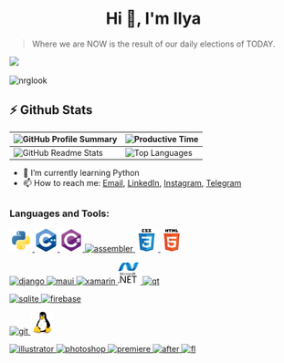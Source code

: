 <h1 align="center">Hi 👋, I'm Ilya</h1>

>  Where we are NOW is the result of our daily elections of TODAY.

<img src="https://readme-typing-svg.herokuapp.com?color=%23000000&lines=Programming+Aficionado">

<p align="left"> <img src="https://komarev.com/ghpvc/?username=NRGLook&label=Profile%20views&color=b40e0e&style=flat" alt="nrglook" /></p>

## ⚡ Github Stats

| ![GitHub Profile Summary](https://github-profile-summary-cards.vercel.app/api/cards/profile-details?username=NRGLook&theme=dark) | ![Productive Time](https://github-profile-summary-cards.vercel.app/api/cards/productive-time?username=NRGLook&theme=dark) |
| --- | --- |
| ![GitHub Readme Stats](https://github-readme-stats.vercel.app/api?username=NRGLook&show_icons=true&hide_border=true&&include_all_commits=true&theme=dark&height=180) | ![Top Languages](https://github-readme-stats.vercel.app/api/top-langs/?username=NRGLook&exclude_repo=KNN-Image-Classification&show_icons=true&hide_border=true&layout=compact&langs_count=8&theme=dark) |

- 🌱 I’m currently learning Python
- 📫 How to reach me: [Email](mailto:ilya.tsikhanionak@gmail.com), [LinkedIn](https://www.linkedin.com/in/ilya-tsikhanionak-bb1318252/), [Instagram](https://instagram.com/tikhanionok), [Telegram](https://t.me/nrglook)

## <h3 align="left">Languages and Tools:</h3>
<p> 
  <a href="https://www.python.org" target="_blank" rel="noreferrer"> 
  <img src="https://raw.githubusercontent.com/devicons/devicon/master/icons/python/python-original.svg" alt="python" width="40" height="40"/> 
  </a> 
  
  <a href="https://www.w3schools.com/cpp/" target="_blank" rel="noreferrer"> 
    <img src="https://raw.githubusercontent.com/devicons/devicon/master/icons/cplusplus/cplusplus-original.svg" alt="cplusplus" width="40" height="40"/> 
  </a> 
  
  <a href="https://www.w3schools.com/cs/" target="_blank" rel="noreferrer"> 
    <img src="https://raw.githubusercontent.com/devicons/devicon/master/icons/csharp/csharp-original.svg" alt="csharp" width="40" height="40"/> 
  </a>
  
  <a href="https://ru.wikipedia.org/wiki/%D0%90%D1%81%D1%81%D0%B5%D0%BC%D0%B1%D0%BB%D0%B5%D1%80" target="_blank" rel="noreferrer"> 
  <img src="https://cdn.hackr.io/uploads/topics_svg/1515163329FBBk5SGRAt.svg" alt="assembler" width="40" height="40"/> 
  </a> 
  
  <a href="https://www.w3schools.com/css/" target="_blank" rel="noreferrer"> 
    <img src="https://raw.githubusercontent.com/devicons/devicon/master/icons/css3/css3-original-wordmark.svg" alt="css3" width="40" height="40"/>
  </a>

  <a href="https://www.w3.org/html/" target="_blank" rel="noreferrer"> 
  <img src="https://raw.githubusercontent.com/devicons/devicon/master/icons/html5/html5-original-wordmark.svg" alt="html5" width="40" height="40"/> 
  </a>  
</p>

<p>
  <a href="https://www.djangoproject.com/" target="_blank" rel="noreferrer">
    <img src="https://cdn.worldvectorlogo.com/logos/django.svg" alt="django" width="40" height="40"/> 
  </a> 
  
  <a href="https://learn.microsoft.com/en-us/dotnet/maui/" target="_blank" rel="noreferrer">
    <img src="https://f4n3x6c5.stackpathcdn.com/UploadFile/MinorCatImages/dotnet-maui_052650088.png" alt="maui" width="40" height="40"/> 
  </a> 
   
  <a href="https://dotnet.microsoft.com/apps/xamarin" target="_blank" rel="noreferrer"> 
  <img src="https://raw.githubusercontent.com/detain/svg-logos/780f25886640cef088af994181646db2f6b1a3f8/svg/xamarin.svg" alt="xamarin" width="40" height="40"/> 
  </a>   
  
  <a href="https://dotnet.microsoft.com/" target="_blank" rel="noreferrer">
    <img src="https://raw.githubusercontent.com/devicons/devicon/master/icons/dot-net/dot-net-original-wordmark.svg" alt="dotnet" width="40" height="40"/>
  </a>
    
  <a href="https://www.qt.io/" target="_blank" rel="noreferrer"> 
  <img src="https://upload.wikimedia.org/wikipedia/commons/0/0b/Qt_logo_2016.svg" alt="qt" width="40" height="40"/>
  </a>     
  
</p>

<p>   
  <a href="https://www.sqlite.org/" target="_blank" rel="noreferrer"> 
  <img src="https://www.vectorlogo.zone/logos/sqlite/sqlite-icon.svg" alt="sqlite" width="40" height="40"/> 
  </a> 

  <a href="https://firebase.google.com/" target="_blank" rel="noreferrer"> 
  <img src="https://www.vectorlogo.zone/logos/firebase/firebase-icon.svg" alt="firebase" width="40" height="40"/> 
  </a>    
</p>

<p>     
  <a href="https://git-scm.com/" target="_blank" rel="noreferrer"> 
  <img src="https://www.vectorlogo.zone/logos/git-scm/git-scm-icon.svg" alt="git" width="40" height="40"/> 
  </a> 

  <a href="https://www.linux.org/" target="_blank" rel="noreferrer"> 
  <img src="https://raw.githubusercontent.com/devicons/devicon/master/icons/linux/linux-original.svg" alt="linux" width="40" height="40"/> 
  </a>   
</p>

<p>     
  <a href="https://www.adobe.com/in/products/illustrator.html" target="_blank" rel="noreferrer">
  <img src="https://upload.wikimedia.org/wikipedia/commons/f/fb/Adobe_Illustrator_CC_icon.svg" alt="illustrator" width="40" height="40"/> 
  </a> 
  
  <a href="https://www.photoshop.com/en" target="_blank" rel="noreferrer">
  <img src="https://upload.wikimedia.org/wikipedia/commons/a/af/Adobe_Photoshop_CC_icon.svg" alt="photoshop" width="40" height="40"/> 
  </a> 

  <a href="https://www.adobe.com/ru/products/premiere.html" target="_blank" rel="noreferrer">
  <img src="https://upload.wikimedia.org/wikipedia/commons/4/40/Adobe_Premiere_Pro_CC_icon.svg" alt="premiere" width="40" height="40"/> 
  </a> 

  <a href="https://www.adobe.com/products/aftereffects.html" target="_blank" rel="noreferrer">
  <img src="https://upload.wikimedia.org/wikipedia/commons/c/cb/Adobe_After_Effects_CC_icon.svg" alt="after" width="40" height="40"/> 
  </a>   

  <a href="https://www.image-line.com/" target="_blank" rel="noreferrer">
  <img src="https://cdn.icon-icons.com/icons2/17/PNG/256/application_software_flstudio_1956.png" alt="fl" width="40" height="40"/> 
  </a>   
</p>
